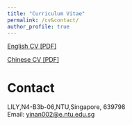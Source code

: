 ```yaml
---
title: "Curriculum Vitae"
permalink: /cv&contact/
author_profile: true
---
```


[English CV [PDF]](https://lijian.ac.cn/files/cv/UCAS_PhD_lijian.pdf)

[Chinese CV [PDF]](https://lijian.ac.cn/files/cv/UCAS_PhD_lijian_chineseCV.pdf)

# Contact
LILY,N4-B3b-06,NTU,Singapore, 639798<br>
Email: yinan002@e.ntu.edu.sg

